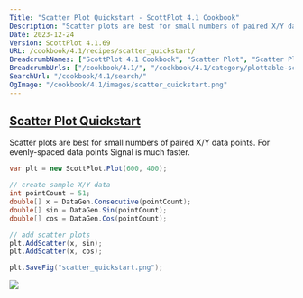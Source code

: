 ```yaml
---
Title: "Scatter Plot Quickstart - ScottPlot 4.1 Cookbook"
Description: "Scatter plots are best for small numbers of paired X/Y data points. For evenly-spaced data points Signal is much faster."
Date: 2023-12-24
Version: ScottPlot 4.1.69
URL: /cookbook/4.1/recipes/scatter_quickstart/
BreadcrumbNames: ["ScottPlot 4.1 Cookbook", "Scatter Plot", "Scatter Plot Quickstart"]
BreadcrumbUrls: ["/cookbook/4.1/", "/cookbook/4.1/category/plottable-scatter-plot", "/cookbook/4.1/recipes/scatter_quickstart/"]
SearchUrl: "/cookbook/4.1/search/"
OgImage: "/cookbook/4.1/images/scatter_quickstart.png"
---
```


<h2><a id='scatter-plot-quickstart' href='/cookbook/4.1/recipes/scatter_quickstart/'>Scatter Plot Quickstart</a></h2>

Scatter plots are best for small numbers of paired X/Y data points. For evenly-spaced data points Signal is much faster.

```cs
var plt = new ScottPlot.Plot(600, 400);

// create sample X/Y data
int pointCount = 51;
double[] x = DataGen.Consecutive(pointCount);
double[] sin = DataGen.Sin(pointCount);
double[] cos = DataGen.Cos(pointCount);

// add scatter plots
plt.AddScatter(x, sin);
plt.AddScatter(x, cos);

plt.SaveFig("scatter_quickstart.png");
```

<img src='../../images/scatter_quickstart.png' class='d-block mx-auto my-5' />


